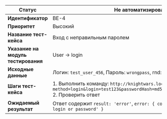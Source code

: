 | **Статус** | Не автоматизирован |
|------------|-------------------|
| **Идентификатор** | BE-4 |
| **Приоритет** | Высокий |
| **Название тест-кейса** | Вход с неправильным паролем |
| **Указание на модуль тестирования** | User → login |
| **Исходные данные** | Логин: `test_user_456`, Пароль: `wrongpass`, rnd: `54321` |
| **Шаги тест-кейса** | 1. Выполнить команду: `http://knightwars.local/api?method=login&login=test123&passwordHash=md5(test123no12345)&rnd=12345`<br>2. Проверить ответ |
| **Ожидаемый результат** | Ответ содержит `result: 'error'`, `error: { code: 1002, text: 'Wrong login or password' }` |